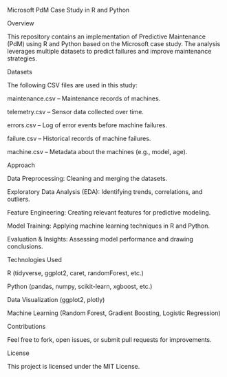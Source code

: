 Microsoft PdM Case Study in R and Python

Overview

This repository contains an implementation of Predictive Maintenance (PdM) using R and Python based on the Microsoft case study. The analysis leverages multiple datasets to predict failures and improve maintenance strategies.

Datasets

The following CSV files are used in this study:

maintenance.csv – Maintenance records of machines.

telemetry.csv – Sensor data collected over time.

errors.csv – Log of error events before machine failures.

failure.csv – Historical records of machine failures.

machine.csv – Metadata about the machines (e.g., model, age).

Approach

Data Preprocessing: Cleaning and merging the datasets.

Exploratory Data Analysis (EDA): Identifying trends, correlations, and outliers.

Feature Engineering: Creating relevant features for predictive modeling.

Model Training: Applying machine learning techniques in R and Python.

Evaluation & Insights: Assessing model performance and drawing conclusions.

Technologies Used

R (tidyverse, ggplot2, caret, randomForest, etc.)

Python (pandas, numpy, scikit-learn, xgboost, etc.)

Data Visualization (ggplot2, plotly)

Machine Learning (Random Forest, Gradient Boosting, Logistic Regression)

Contributions

Feel free to fork, open issues, or submit pull requests for improvements.

License

This project is licensed under the MIT License.

